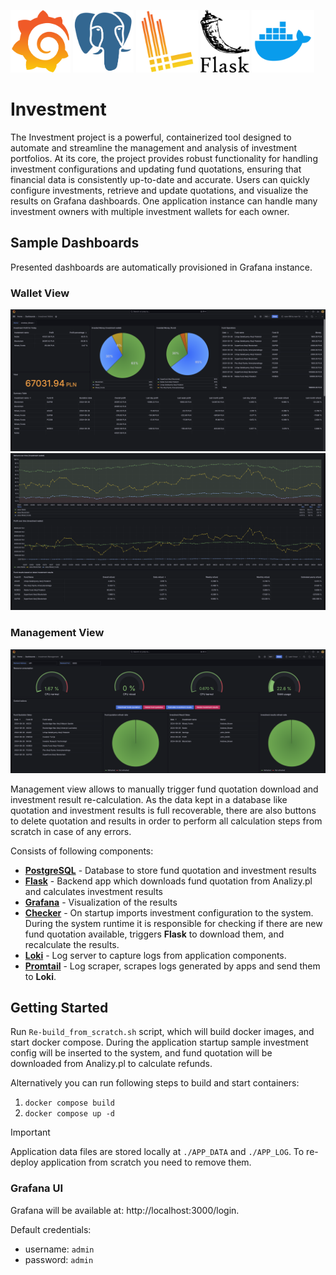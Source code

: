 <p float="left">
  <img src="/Pictures/Logos/grafana_logo.png" height="100" />
  <img src="/Pictures/Logos/postgresql_logo.png" height="100" />
  <img src="/Pictures/Logos/loki_logo.png" height="100" /> 
  <img src="/Pictures/Logos/flask_logo.png" height="100" /> 
  <img src="/Pictures/Logos/docker_logo.png" height="100" /> 
</p>

# Investment
The Investment project is a powerful, containerized tool designed to automate and streamline the management and analysis of investment portfolios. 
At its core, the project provides robust functionality for handling investment configurations and updating fund quotations, 
ensuring that financial data is consistently up-to-date and accurate. 
Users can quickly configure investments, retrieve and update quotations, and visualize the results on Grafana dashboards.
One application instance can handle many investment owners with multiple investment wallets for each owner.

## Sample Dashboards
Presented dashboards are automatically provisioned in Grafana instance.

### Wallet View
![image](/Pictures/Investment_Wallet_1_of_2.png)
![image](/Pictures/Investment_Wallet_2_of_2.png)

### Management View
![image](/Pictures/Investment_Management.png)

Management view allows to manually trigger fund quotation download and investment result re-calculation. 
As the data kept in a database like quotation and investment results is full recoverable,
there are also buttons to delete quotation and results in order to perform all calculation steps from scratch in case of any errors.

Consists of following components:
- [**PostgreSQL**](/PostgreSQL/) - Database to store fund quotation and investment results
- [**Flask**](/Flask/) - Backend app which downloads fund quotation from Analizy.pl and calculates investment results
- [**Grafana**](/Grafana/) - Visualization of the results
- [**Checker**](/Checker/) - On startup imports investment configuration to the system. 
During the system runtime it is responsible for checking if there are new fund quotation available, 
triggers **Flask** to download them, and recalculate the results.
- [**Loki**](/Loki/) - Log server to capture logs from application components.
- [**Promtail**](/Promtail/) - Log scraper, scrapes logs generated by apps and send them to **Loki**.


## Getting Started
Run `Re-build_from_scratch.sh` script, which will build docker images, and start docker compose.
During the application startup sample investment config will be inserted to the system, and fund quotation will be downloaded from Analizy.pl to calculate refunds.

Alternatively you can run following steps to build and start containers:
1. `docker compose build`
2. `docker compose up -d`

> [!IMPORTANT] 
> Application data files are stored locally at `./APP_DATA` and `./APP_LOG`. To re-deploy application from scratch you need to remove them.

### Grafana UI
Grafana will be available at: http://localhost:3000/login.

Default credentials:
- username: `admin`
- password: `admin`
